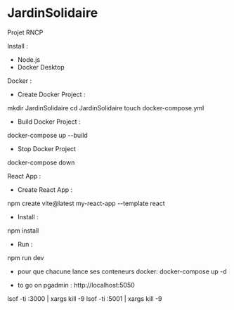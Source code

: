 # JardinSolidaire
Projet RNCP

Install :

- Node.js
- Docker Desktop


Docker :

- Create Docker Project :

mkdir JardinSolidaire
cd JardinSolidaire
touch docker-compose.yml

- Build Docker Project :

docker-compose up --build

- Stop Docker Project

docker-compose down


React App :

- Create React App :

npm create vite@latest my-react-app --template react

- Install :

npm install

- Run :

npm run dev


- pour que chacune lance ses conteneurs docker:
docker-compose up -d

- to go on pgadmin :
http://localhost:5050



lsof -ti :3000 | xargs kill -9
lsof -ti :5001 | xargs kill -9